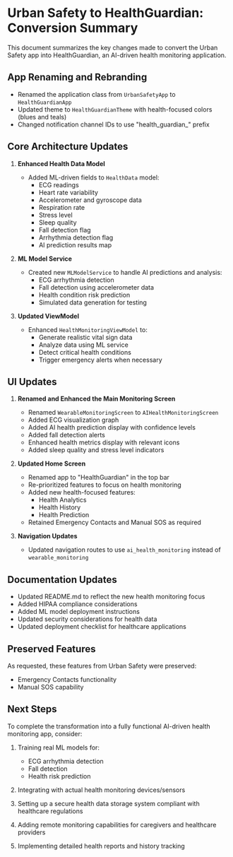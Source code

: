 # Urban Safety to HealthGuardian: Conversion Summary

This document summarizes the key changes made to convert the Urban Safety app into HealthGuardian, an AI-driven health monitoring application.

## App Renaming and Rebranding

- Renamed the application class from `UrbanSafetyApp` to `HealthGuardianApp`
- Updated theme to `HealthGuardianTheme` with health-focused colors (blues and teals)
- Changed notification channel IDs to use "health_guardian_" prefix

## Core Architecture Updates

1. **Enhanced Health Data Model**
   - Added ML-driven fields to `HealthData` model:
     - ECG readings
     - Heart rate variability
     - Accelerometer and gyroscope data
     - Respiration rate
     - Stress level
     - Sleep quality
     - Fall detection flag
     - Arrhythmia detection flag
     - AI prediction results map

2. **ML Model Service**
   - Created new `MLModelService` to handle AI predictions and analysis:
     - ECG arrhythmia detection
     - Fall detection using accelerometer data
     - Health condition risk prediction
     - Simulated data generation for testing

3. **Updated ViewModel**
   - Enhanced `HealthMonitoringViewModel` to:
     - Generate realistic vital sign data
     - Analyze data using ML service
     - Detect critical health conditions
     - Trigger emergency alerts when necessary

## UI Updates

1. **Renamed and Enhanced the Main Monitoring Screen**
   - Renamed `WearableMonitoringScreen` to `AIHealthMonitoringScreen`
   - Added ECG visualization graph
   - Added AI health prediction display with confidence levels
   - Added fall detection alerts
   - Enhanced health metrics display with relevant icons
   - Added sleep quality and stress level indicators

2. **Updated Home Screen**
   - Renamed app to "HealthGuardian" in the top bar
   - Re-prioritized features to focus on health monitoring
   - Added new health-focused features:
     - Health Analytics
     - Health History
     - Health Prediction
   - Retained Emergency Contacts and Manual SOS as required

3. **Navigation Updates**
   - Updated navigation routes to use `ai_health_monitoring` instead of `wearable_monitoring`

## Documentation Updates

- Updated README.md to reflect the new health monitoring focus
- Added HIPAA compliance considerations
- Added ML model deployment instructions
- Updated security considerations for health data
- Updated deployment checklist for healthcare applications

## Preserved Features

As requested, these features from Urban Safety were preserved:
- Emergency Contacts functionality
- Manual SOS capability

## Next Steps

To complete the transformation into a fully functional AI-driven health monitoring app, consider:

1. Training real ML models for:
   - ECG arrhythmia detection
   - Fall detection
   - Health risk prediction

2. Integrating with actual health monitoring devices/sensors

3. Setting up a secure health data storage system compliant with healthcare regulations

4. Adding remote monitoring capabilities for caregivers and healthcare providers

5. Implementing detailed health reports and history tracking 